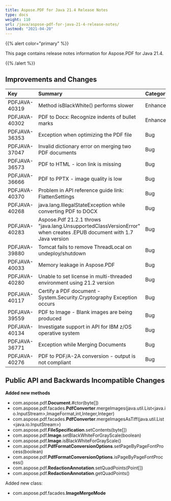```yaml
---
title: Aspose.PDF for Java 21.4 Release Notes
type: docs
weight: 110
url: /java/aspose-pdf-for-java-21-4-release-notes/
lastmod: "2021-04-20"
---
```


{{% alert color="primary" %}}

This page contains release notes information for Aspose.PDF for Java 21.4.

{{% /alert %}}
## **Improvements and Changes**

|**Key**|**Summary**|**Category**|
| :- | :- | :- |
|PDFJAVA-40319|Method isBlackWhite() performs slower|Enhancement|
|PDFJAVA-40302|PDF to Docx: Recognize indents of bullet marks|Enhancement|
|PDFJAVA-36353|Exception when optimizing the PDF file|Bug|
|PDFJAVA-37047|Invalid dictionary error on merging two PDF documents|Bug|
|PDFJAVA-36573|PDF to HTML - icon link is missing|Bug|
|PDFJAVA-36666|PDF to PPTX - image quality is low|Bug|
|PDFJAVA-40370|Problem in API reference guide link: FlattenSettings|Bug|
|PDFJAVA-40268|java.lang.IllegalStateException while converting PDF to DOCX|Bug|
|PDFJAVA-40283|Aspose.Pdf 21.2.1 throws "java.lang.UnsupportedClassVersionError" when creates .EPUB document with 1.7 Java version|Bug|
|PDFJAVA-39880|Tomcat fails to remove ThreadLocal on undeploy/shutdown|Bug|
|PDFJAVA-40033|Memory leakage in Aspose.PDF|Bug|
|PDFJAVA-40280|Unable to set license in multi-threaded environment using 21.2 version|Bug|
|PDFJAVA-40117|Certify a PDF document - System.Security.Cryptography Exception occurs|Bug|
|PDFJAVA-39559|PDF to Image - Blank images are being produced|Bug|
|PDFJAVA-40134|Investigate support in API for IBM z/OS operative system|Bug|
|PDFJAVA-36771|Exception while Merging Documents|Bug|
|PDFJAVA-40276|PDF to PDF/A-2A conversion - output is not compliant|Bug|


## **Public API and Backwards Incompatible Changes**



**Added new methods** 
- com.aspose.pdf.**Document**.#ctor(byte[])
- com.aspose.pdf.facades.**PdfConverter**.mergeImages(java.util.List<java.io.InputStream>,ImageFormat,int,Integer,Integer)
- com.aspose.pdf.facades.**PdfConverter**.mergeImagesAsTiff(java.util.List<java.io.InputStream>)
- com.aspose.pdf.**FileSpecification**.setContents(byte[])
- com.aspose.pdf.**Image**.setBlackWhiteForGrayScale(boolean)
- com.aspose.pdf.**Image**.isBlackWhiteForGrayScale()
- com.aspose.pdf.**PdfFormatConversionOptions**.setPageByPageFontProcess(boolean)
- com.aspose.pdf.**PdfFormatConversionOptions**.isPageByPageFontProcess()
- com.aspose.pdf.**RedactionAnnotation**.setQuadPoints(Point[])
- com.aspose.pdf.**RedactionAnnotation**.getQuadPoints()


Added new class:
- com.aspose.pdf.facades.**ImageMergeMode**


